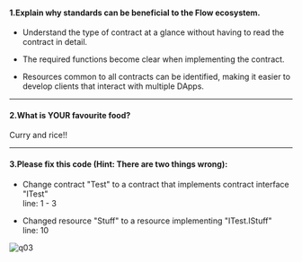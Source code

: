 #### 1.Explain why standards can be beneficial to the Flow ecosystem.

- Understand the type of contract at a glance without having to read the contract in detail.

- The required functions become clear when implementing the contract.

- Resources common to all contracts can be identified, making it easier to develop clients that interact with multiple DApps.

---
#### 2.What is YOUR favourite food?

Curry and rice!!

---
#### 3.Please fix this code (Hint: There are two things wrong):

- Change contract "Test" to a contract that implements contract interface "ITest"<br/>
line: 1 - 3

- Changed resource "Stuff" to a resource implementing "ITest.IStuff"<br/>
line: 10

![q03](https://user-images.githubusercontent.com/104469719/169641119-5c32c6ff-62bb-4dfb-a4e5-c0b699b7c6fb.PNG)


